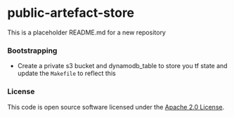 
# public-artefact-store

This is a placeholder README.md for a new repository

### Bootstrapping
- Create a private s3 bucket and dynamodb_table to store you tf state and update the `Makefile` to reflect this

### License

This code is open source software licensed under the [Apache 2.0 License]("http://www.apache.org/licenses/LICENSE-2.0.html").
